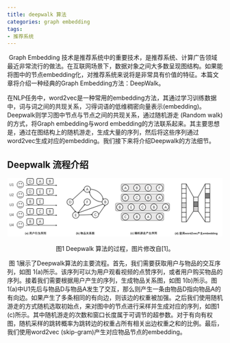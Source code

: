 ```yaml
---
title: deepwalk 算法
categories: graph embedding
tags:
- 推荐系统
---
```


​	Graph Embedding 技术是推荐系统中的重要技术，是推荐系统、计算广告领域最近非常流行的做法。在互联网场景下，数据对象之间大多数呈现图结构。如果能将图中的节点embedding化，对推荐系统来说将是非常具有价值的特征。本篇文章将介绍一种经典的Graph Embedding方法：DeepWalk。

​	在NLP任务中，word2vec是一种常用的embedding方法，其通过学习训练数据中，词与词之间的共现关系，习得词语的低维稠密向量表示(embedding)。Deepwalk则学习图中节点与节点之间的共现关系，通过随机游走 (Random walk)的方式，将Graph embedding与word embedding的方法联系起来。其主要思想是，通过在图结构上的随机游走，生成大量的序列，然后将这些序列通过word2vec生成对应的embedding。我们接下来将介绍Deepwalk的方法细节。

## Deepwalk 流程介绍

![](/images/deepwalk.png)

<center>图1 Deepwalk 算法的过程，图片修改自[1]。</center>

​	图 1展示了Deepwalk算法的主要流程。首先，我们需要获取用户与物品的交互序列，如图 1(a)所示。该序列可以为用户观看视频的点赞序列，或者用户购买物品的序列。接着我们需要根据用户产生的序列，生成物品关系图，如图 1(b)所示。图 1(a)中U1先后与物品D与物品A发生了交互，那么则产生一条由物品D指向物品A的有向边。如果产生了多条相同的有向边，则该边的权重被加强。之后我们使用随机游走的方式随机选取初始点，来对图中的节点进行采样并生成对应的序列，如图1 (c)所示。其中随机游走的次数和窗口长度属于可调节的超参数。对于有向有权图，随机采样的跳转概率为跳转边的权重占所有相关出边权重之和的比例。最后，我们使用word2vec (skip-gram)产生对应物品节点的embedding。

